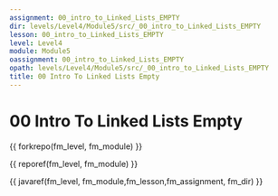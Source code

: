 ```yaml
---
assignment: 00_intro_to_Linked_Lists_EMPTY
dir: levels/Level4/Module5/src/_00_intro_to_Linked_Lists_EMPTY
lesson: 00_intro_to_Linked_Lists_EMPTY
level: Level4
module: Module5
oassignment: 00_intro_to_Linked_Lists_EMPTY
opath: levels/Level4/Module5/src/_00_intro_to_Linked_Lists_EMPTY
title: 00 Intro To Linked Lists Empty
---
```

# 00 Intro To Linked Lists Empty

{{ forkrepo(fm_level, fm_module) }}

{{ reporef(fm_level, fm_module) }}




{{ javaref(fm_level, fm_module,fm_lesson,fm_assignment, fm_dir) }}

